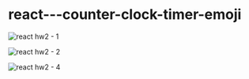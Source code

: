 # react---counter-clock-timer-emoji

![react hw2 - 1](https://user-images.githubusercontent.com/81373639/133992272-aab7ec87-c130-4292-ba16-dbc2f835369f.png)

![react hw2 - 2](https://user-images.githubusercontent.com/81373639/133988330-94187502-7d63-4bf8-bfa8-6b9ffaee9abc.png)

![react hw2 - 4](https://user-images.githubusercontent.com/81373639/133988337-b3f442eb-f081-4cd9-bbba-6b8c5328273a.png)
